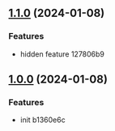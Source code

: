 ## [1.1.0](///compare/1.0.0...1.1.0) (2024-01-08)


### Features

* hidden feature 127806b9

## [1.0.0](///compare/0.0.0...1.0.0) (2024-01-08)


### Features

* init b1360e6c

